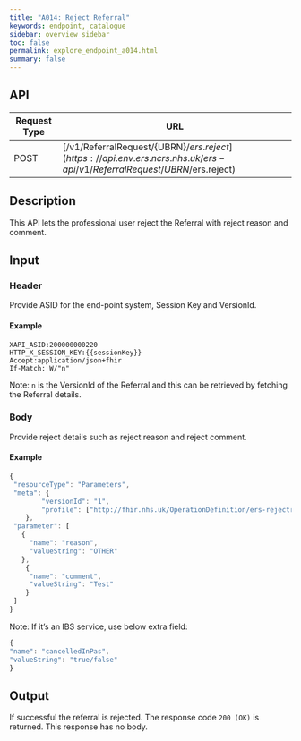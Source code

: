 ```yaml
---
title: "A014: Reject Referral"
keywords: endpoint, catalogue
sidebar: overview_sidebar
toc: false
permalink: explore_endpoint_a014.html
summary: false
---
```


## API

| Request Type | URL |
| -------------| --- |
| POST | [/v1/ReferralRequest/{UBRN}/$ers.reject](https://api.{env}.ers.ncrs.nhs.uk/ers-api/v1/ReferralRequest/{UBRN}/$ers.reject)

## Description
This API lets the professional user reject the Referral with reject reason and comment.

## Input

### Header
Provide ASID for the end-point system, Session Key and VersionId.

#### Example
```http
XAPI_ASID:200000000220
HTTP_X_SESSION_KEY:{{sessionKey}}
Accept:application/json+fhir
If-Match: W/"n"
```

Note: `n` is the VersionId of the Referral and this can be retrieved by fetching the Referral details.

### Body
Provide reject details such as reject reason and reject comment.

#### Example
```javascript
{
 "resourceType": "Parameters",
 "meta": {
        "versionId": "1",
        "profile": ["http://fhir.nhs.uk/OperationDefinition/ers-rejectreferral-operation-1"]
    },
 "parameter": [
   {
     "name": "reason",
     "valueString": "OTHER"
   },
    {
     "name": "comment",
     "valueString": "Test"
    }
 ]
}
```

Note: If it’s an IBS service, use below extra field:

```javascript
{
"name": "cancelledInPas",
"valueString": "true/false"
}
```

## Output
If successful the referral is rejected. The response code `200 (OK)` is returned. This response has no body.

<!--## Code Sample
Refer to the `API Client Demonstrator tool` source code.-->
